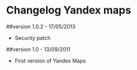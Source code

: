 Changelog Yandex maps
=====================

##version 1.0.2 - 17/05/2013

* Security patch

##version 1.0 - 13/09/2011

* First version of Yandex Maps

